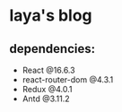 # laya's blog

## dependencies: 
* React @16.6.3
* react-router-dom @4.3.1
* Redux @4.0.1
* Antd @3.11.2

